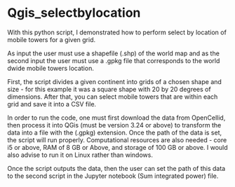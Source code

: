 # Qgis_selectbylocation

With this python script, I demonstrated how to perform select by location of mobile towers for a given grid.

As input the user must use a shapefile (.shp) of the world map and as the second input the user must use a .gpkg file that corresponds to the world dwide mobile towers location.

First, the script divides a given continent into grids of a chosen shape and size - for this example it was a square shape with 20 by 20 degrees of dimensions. After that, you can select mobile towers that are within each grid and save it into a CSV file.

In order to run the code, one must first download the data from OpenCellid, then process it into QGis (must be version 3.24 or above) to transform the data into a file with the (.gpkg) extension. Once the path of the data is set, the script will run properly.
Computational resources are also needed -  core i5 or above, RAM of 8 GB or Above, and storage of 100 GB or above. I would also advise to run it on Linux rather than windows.

Once the script outputs the data, then the user can set the path of this data to the second script in the Jupyter notebook (Sum integrated power) file.
